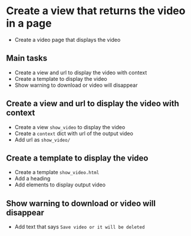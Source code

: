 # Create a view that returns the video in a page

- Create a video page that displays the video

## Main tasks

- Create a view and url to display the video with context
- Create a template to display the video
- Show warning to download or video will disappear

## Create a view and url to display the video with context

- Create a view `show_video` to display the video
- Create a `context` dict with url of the output video
- Add url as `show_video/`

## Create a template to display the video

- Create a template `show_video.html`
- Add a heading
- Add elements to display output video

## Show warning to download or video will disappear

- Add text that says `Save video or it will be deleted`
